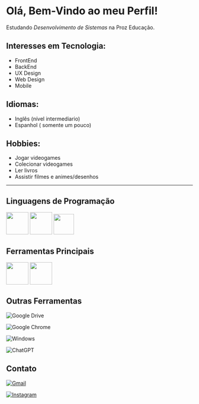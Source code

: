 # Olá, Bem-Vindo ao meu Perfil!
Estudando _Desenvolvimento de Sistemas_ na Proz Educação. 

## Interesses em Tecnologia: 
- FrontEnd
- BackEnd
- UX Design
- Web Design
- Mobile

## Idiomas: 
- Inglês (nível intermediario)
- Espanhol ( somente um pouco)

## Hobbies:
- Jogar videogames
- Colecionar videogames
- Ler livros
- Assistir filmes e animes/desenhos

<hr>

## Linguagens de Programação
<div  style="display: inline">
<img src="https://cdn.jsdelivr.net/gh/devicons/devicon@latest/icons/html5/html5-plain-wordmark.svg" width="60" height="60" />
<img src="https://cdn.jsdelivr.net/gh/devicons/devicon@latest/icons/css3/css3-plain-wordmark.svg" width="60" height="60" />
<img src="https://cdn.jsdelivr.net/gh/devicons/devicon@latest/icons/javascript/javascript-original.svg" width="55" height="55" />

</div>

## Ferramentas Principais

<div  style="display: inline">
<img src="https://cdn.jsdelivr.net/gh/devicons/devicon@latest/icons/vscode/vscode-original-wordmark.svg" width="60" height="60" /> 
<img src="https://cdn.jsdelivr.net/gh/devicons/devicon@latest/icons/github/github-original-wordmark.svg" width="60" height="60" />


</div>

## Outras Ferramentas

<div  style="display: inline">
  
![Google Drive](https://img.shields.io/badge/Google%20Drive-4285F4?style=for-the-badge&logo=googledrive&logoColor=white)
  
![Google Chrome](https://img.shields.io/badge/Google%20Chrome-4285F4?style=for-the-badge&logo=GoogleChrome&logoColor=white)
  
![Windows](https://img.shields.io/badge/Windows-0078D6?style=for-the-badge&logo=windows&logoColor=white)
  
![ChatGPT](https://img.shields.io/badge/chatGPT-74aa9c?style=for-the-badge&logo=openai&logoColor=white)
  
</div>

## Contato

[![Gmail](https://img.shields.io/badge/Gmail-D14836?style=for-the-badge&logo=gmail&logoColor=white)]()

[![Instagram](https://img.shields.io/badge/Instagram-%23E4405F.svg?style=for-the-badge&logo=Instagram&logoColor=white)](https://www.instagram.com/fanniquito?igsh=MXRvcHYydzdsYThkMw==)
